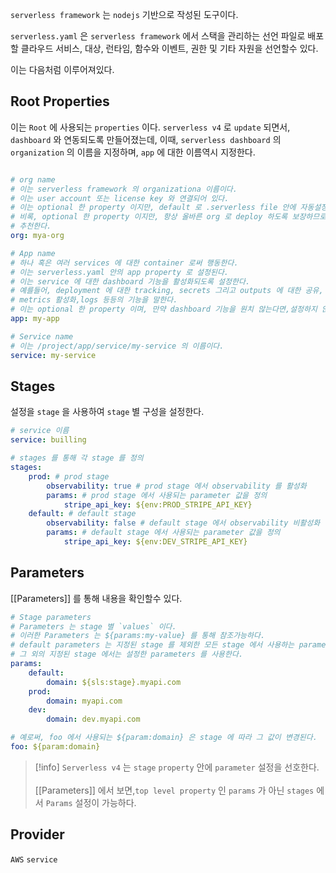 
`serverless framework` 는 `nodejs` 기반으로 작성된 도구이다.

`serverless.yaml` 은 `serverless framework` 에서 스택을 관리하는 선언 파일로 배포할 클라우드 서비스, 대상, 런타임, 함수와 이벤트, 권한 및 기타 자원을 선언할수 있다.

이는 다음처럼 이루어져있다.

## Root Properties

이는 `Root` 에 사용되는 `properties` 이다.
`serverless v4` 로 `update` 되면서, `dashboard` 와 연동되도록 만들어졌는데,
이때, `serverless dashboard` 의 `organization` 의 이름을 지정하며, `app` 에 대한 이름역시 지정한다.

```yml

# org name
# 이는 serverless framework 의 organizationa 이름이다.
# 이는 user account 또는 license key 와 연결되어 있다.
# 이는 optional 한 property 이지만, default 로 .serverless file 안에 자동설정된다.
# 비록, optional 한 property 이지만, 항상 올바른 org 로 deploy 하도록 보장하므로 설정하기를
# 추천한다.
org: mya-org

# App name
# 하나 혹은 여러 services 에 대한 container 로써 행동한다.
# 이는 serverless.yaml 안의 app property 로 설정된다.
# 이는 service 에 대한 dashboard 기능을 활성화되도록 설정한다.
# 예를들어, deployment 에 대한 tracking, secrets 그리고 outputs 에 대한 공유, 
# metrics 활성화,logs 등등의 기능을 말한다.
# 이는 optional 한 property 이며, 만약 dashboard 기능을 원치 않는다면,설정하지 않을수있다. 
app: my-app

# Service name
# 이는 /project/app/service/my-service 의 이름이다.
service: my-service
```

## Stages

설정을 `stage` 을 사용하여 `stage` 별 구성을 설정한다.

```yml
# service 이름
service: builling

# stages 를 통해 각 stage 를 정의
stages:
	prod: # prod stage
		observability: true # prod stage 에서 observability 를 활성화
		params: # prod stage 에서 사용되는 parameter 값을 정의
			stripe_api_key: ${env:PROD_STRIPE_API_KEY}
	default: # default stage
		observability: false # default stage 에서 observability 비활성화
		params: # default stage 에서 사용되는 parameter 값을 정의
			stripe_api_key: ${env:DEV_STRIPE_API_KEY}

```

## Parameters

[[Parameters]] 를 통해 내용을 확인할수 있다.

```yml
# Stage parameters
# Parameters 는 stage 별 `values` 이다.
# 이러한 Parameters 는 ${params:my-value} 를 통해 참조가능하다.
# default parameters 는 지정된 stage 를 제외한 모든 stage 에서 사용하는 parameters 이다.
# 그 외의 지정된 stage 에서는 설정한 parameters 를 사용한다.
params:
	default:
		domain: ${sls:stage}.myapi.com
	prod:
		domain: myapi.com
	dev:
		domain: dev.myapi.com

# 예로써, foo 에서 사용되는 ${param:domain} 은 stage 에 따라 그 값이 변경된다.
foo: ${param:domain}
```

>[!info] `Serverless v4` 는 `stage` `property` 안에 `parameter` 설정을 선호한다.<br><br>[[Parameters]] 에서 보면,`top level property` 인 `params` 가 아닌  `stages` 에서 `Params`  설정이 가능하다.

## Provider

`AWS` `service`


